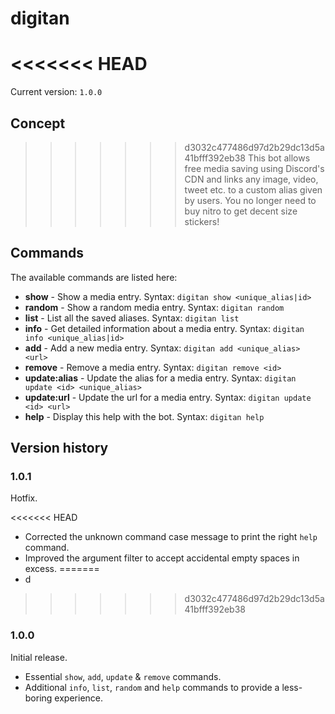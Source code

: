 # digitan

<<<<<<< HEAD
=======
Current version: `1.0.0`

## Concept

>>>>>>> d3032c477486d97d2b29dc13d5a41bfff392eb38
This bot allows free media saving using Discord's CDN and links any image, video, tweet etc. to a custom alias given by users. You no longer need to buy nitro to get decent size stickers!

## Commands

The available commands are listed here:

- **show** - Show a media entry. Syntax: `digitan show <unique_alias|id>`
- **random** - Show a random media entry. Syntax: `digitan random`
- **list** - List all the saved aliases. Syntax: `digitan list`
- **info** - Get detailed information about a media entry. Syntax: `digitan info <unique_alias|id>`
- **add** - Add a new media entry. Syntax: `digitan add <unique_alias> <url>`
- **remove** - Remove a media entry. Syntax: `digitan remove <id>`
- **update:alias** - Update the alias for a media entry. Syntax: `digitan update <id> <unique_alias>`
- **update:url** - Update the url for a media entry. Syntax: `digitan update <id> <url>`
- **help** - Display this help with the bot. Syntax: `digitan help`

## Version history

### 1.0.1

Hotfix.

<<<<<<< HEAD
- Corrected the unknown command case message to print the right `help` command.
- Improved the argument filter to accept accidental empty spaces in excess.
=======
- d
>>>>>>> d3032c477486d97d2b29dc13d5a41bfff392eb38

### 1.0.0

Initial release.

- Essential `show`, `add`, `update` & `remove` commands.
- Additional `info`, `list`, `random` and `help` commands to provide a less-boring experience.
